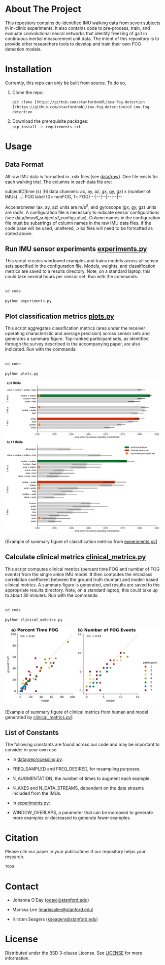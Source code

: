 ﻿
# About The Project

This repository contains de-identified IMU walking data from seven subjects in in-clinic experiments. It also contains code to pre-process, train, and evaluate convolutional neural networks that identify freezing of gait in continuous inertial measurement unit data. The intent of this repository is to provide other researchers tools to develop and train their own FOG detection models.

  

# Installation

Currently, this repo can only be built from source. To do so,

1.  Clone the repo:  
    ```  
    git clone [https://github.com/stanfordnmbl/imu-fog-detection  
    ](https://github.com/stanfordnmbl/imu-fog-detection)cd imu-fog-detection  
    ```
    
2.  Download the prerequisite packages:  
    ```pip install -r requirements.txt```
    

  

# Usage

  

## Data Format

All raw IMU data is formatted in .xslx files (see [data/raw](data/raw)). One file exists for each walking trial. The columns in each data file are: 

subjectID|time (s)  |(6 data channels: ax, ay, az, gx, gy, gz) x (number of IMUs) ...| FOG label (0= nonFOG, 1= FOG)
--|--|--|--|--|--

Accelerometer (ax, ay, az) units are m/s$^2$, and gyroscope (gx, gy, gz) units are rad/s. A configuration file is necessary to indicate sensor configurations (see data/imus6_subjects7_configs.xlsx). Column names in the configuration file must be substrings of column names in the raw IMU data files. If the code base will be used, unaltered, .xlsx files will need to be formatted as stated above.

  

## Run IMU sensor experiments [experiments.py](code/experiments.py)

This script creates windowed examples and trains models across all sensor sets specified in the configuration file. Models, weights, and classification metrics are saved to a results directory. Note, on a standard laptop, this could take several hours per sensor set. Run with the commands:

```

cd code

python experiments.py

```

  

## Plot classification metrics [plots.py](code/plots.py)

This script aggregates classification metrics (area under the receiver operating characteristic and average precision) across sensor sets and generates a summary figure. Top-ranked participant sets, as identified through the survey described in the accompanying paper, are also indicated. Run with the commands:

```

cd code

python plots.py

```

![](imu_fog_detection_summary_figure.png)

[Example of summary figure of classification metrics from [experiments.py](code/experiments.py)]

  

## Calculate clinical metrics [clinical_metrics.py](code/clinical_metrics.py)

This script computes clinical metrics (percent time FOG and number of FOG events) from the single ankle IMU model. It then computes the intraclass correlation coefficient between the ground truth (human) and model-based clinical metrics. A summary figure is generated, and results are saved to the appropriate results directory. Note, on a standard laptop, this could take up to about 30 minutes. Run with the commands:

```

cd code

python clinical_metrics.py

```

  

![](imu_fog_detection_clinical_metrics_figure.png)

[Example of summary figure of clinical metrics from human and model generated by [clinical_metrics.py](code/clinical_metrics.py)]

  

## List of Constants

The following constants are found across our code and may be important to consider in your own use:

-   In [datapreprocessing.py](code/datapreprocessing.py):
    

-   FREQ_SAMPLED and FREQ_DESIRED, for resampling purposes.
    
-   N_AUGMENTATION, the number of times to augment each example.
    
-   N_AXES and N_DATA_STREAMS, dependent on the data streams included from the IMUs.
    

-   In [experiments.py](code/experiments.py):
    

-   WINDOW_OVERLAPS, a parameter that can be increased to generate more examples or decreased to generate fewer examples.
    

  

# Citation

Please cite our paper in your publications if our repository helps your research.

```TODO```

  

# Contact

-   Johanna O’Day (odayj@stanford.edu)
    
-   Marissa Lee (marissalee@stanford.edu)
    
-   Kirsten Seagers (kseagers@stanford.edu)
    

  

# License

Distributed under the BSD 3-clause License. See [LICENSE](/LICENSE.txt) for more information.
